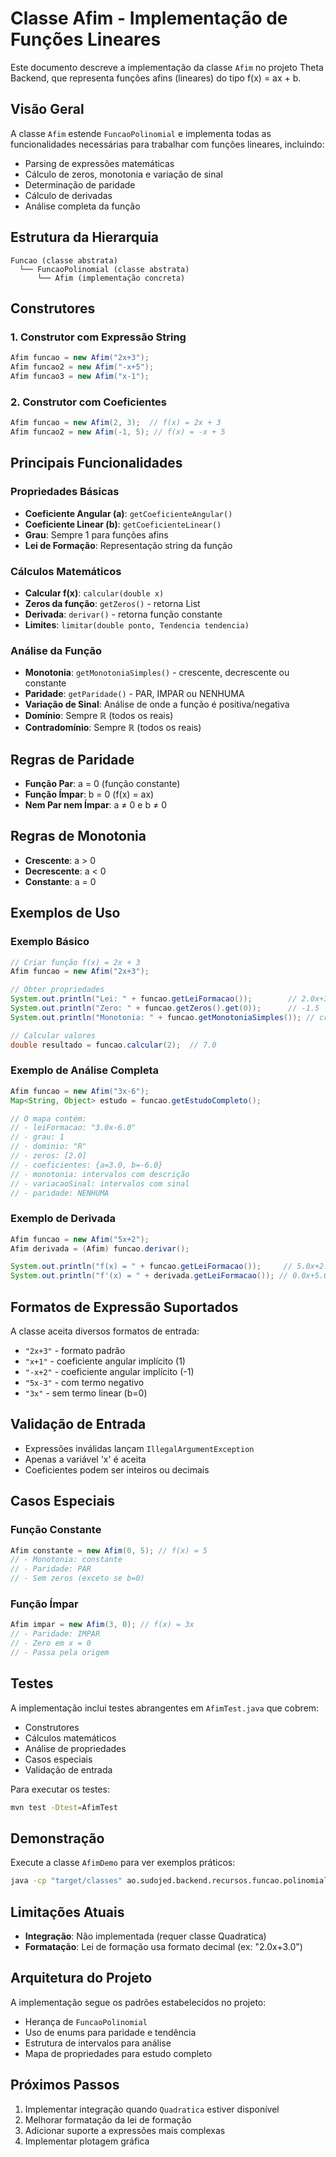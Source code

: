 # Classe Afim - Implementação de Funções Lineares

Este documento descreve a implementação da classe `Afim` no projeto Theta Backend, que representa funções afins (lineares) do tipo f(x) = ax + b.

## Visão Geral

A classe `Afim` estende `FuncaoPolinomial` e implementa todas as funcionalidades necessárias para trabalhar com funções lineares, incluindo:

- Parsing de expressões matemáticas
- Cálculo de zeros, monotonia e variação de sinal
- Determinação de paridade
- Cálculo de derivadas
- Análise completa da função

## Estrutura da Hierarquia

```
Funcao (classe abstrata)
  └── FuncaoPolinomial (classe abstrata)
      └── Afim (implementação concreta)
```

## Construtores

### 1. Construtor com Expressão String
```java
Afim funcao = new Afim("2x+3");
Afim funcao2 = new Afim("-x+5");
Afim funcao3 = new Afim("x-1");
```

### 2. Construtor com Coeficientes
```java
Afim funcao = new Afim(2, 3);  // f(x) = 2x + 3
Afim funcao2 = new Afim(-1, 5); // f(x) = -x + 5
```

## Principais Funcionalidades

### Propriedades Básicas
- **Coeficiente Angular (a)**: `getCoeficienteAngular()`
- **Coeficiente Linear (b)**: `getCoeficienteLinear()`
- **Grau**: Sempre 1 para funções afins
- **Lei de Formação**: Representação string da função

### Cálculos Matemáticos
- **Calcular f(x)**: `calcular(double x)`
- **Zeros da função**: `getZeros()` - retorna List<Double>
- **Derivada**: `derivar()` - retorna função constante
- **Limites**: `limitar(double ponto, Tendencia tendencia)`

### Análise da Função
- **Monotonia**: `getMonotoniaSimples()` - crescente, decrescente ou constante
- **Paridade**: `getParidade()` - PAR, IMPAR ou NENHUMA
- **Variação de Sinal**: Análise de onde a função é positiva/negativa
- **Domínio**: Sempre ℝ (todos os reais)
- **Contradomínio**: Sempre ℝ (todos os reais)

## Regras de Paridade

- **Função Par**: a = 0 (função constante)
- **Função Ímpar**: b = 0 (f(x) = ax)
- **Nem Par nem Ímpar**: a ≠ 0 e b ≠ 0

## Regras de Monotonia

- **Crescente**: a > 0
- **Decrescente**: a < 0
- **Constante**: a = 0

## Exemplos de Uso

### Exemplo Básico
```java
// Criar função f(x) = 2x + 3
Afim funcao = new Afim("2x+3");

// Obter propriedades
System.out.println("Lei: " + funcao.getLeiFormacao());        // 2.0x+3.0
System.out.println("Zero: " + funcao.getZeros().get(0));      // -1.5
System.out.println("Monotonia: " + funcao.getMonotoniaSimples()); // crescente

// Calcular valores
double resultado = funcao.calcular(2);  // 7.0
```

### Exemplo de Análise Completa
```java
Afim funcao = new Afim("3x-6");
Map<String, Object> estudo = funcao.getEstudoCompleto();

// O mapa contém:
// - leiFormacao: "3.0x-6.0"
// - grau: 1
// - dominio: "R"
// - zeros: [2.0]
// - coeficientes: {a=3.0, b=-6.0}
// - monotonia: intervalos com descrição
// - variacaoSinal: intervalos com sinal
// - paridade: NENHUMA
```

### Exemplo de Derivada
```java
Afim funcao = new Afim("5x+2");
Afim derivada = (Afim) funcao.derivar();

System.out.println("f(x) = " + funcao.getLeiFormacao());     // 5.0x+2.0
System.out.println("f'(x) = " + derivada.getLeiFormacao()); // 0.0x+5.0
```

## Formatos de Expressão Suportados

A classe aceita diversos formatos de entrada:
- `"2x+3"` - formato padrão
- `"x+1"` - coeficiente angular implícito (1)
- `"-x+2"` - coeficiente angular implícito (-1)
- `"5x-3"` - com termo negativo
- `"3x"` - sem termo linear (b=0)

## Validação de Entrada

- Expressões inválidas lançam `IllegalArgumentException`
- Apenas a variável 'x' é aceita
- Coeficientes podem ser inteiros ou decimais

## Casos Especiais

### Função Constante
```java
Afim constante = new Afim(0, 5); // f(x) = 5
// - Monotonia: constante
// - Paridade: PAR
// - Sem zeros (exceto se b=0)
```

### Função Ímpar
```java
Afim impar = new Afim(3, 0); // f(x) = 3x
// - Paridade: IMPAR
// - Zero em x = 0
// - Passa pela origem
```

## Testes

A implementação inclui testes abrangentes em `AfimTest.java` que cobrem:
- Construtores
- Cálculos matemáticos
- Análise de propriedades
- Casos especiais
- Validação de entrada

Para executar os testes:
```bash
mvn test -Dtest=AfimTest
```

## Demonstração

Execute a classe `AfimDemo` para ver exemplos práticos:
```bash
java -cp "target/classes" ao.sudojed.backend.recursos.funcao.polinomial.AfimDemo
```

## Limitações Atuais

- **Integração**: Não implementada (requer classe Quadratica)
- **Formatação**: Lei de formação usa formato decimal (ex: "2.0x+3.0")

## Arquitetura do Projeto

A implementação segue os padrões estabelecidos no projeto:
- Herança de `FuncaoPolinomial`
- Uso de enums para paridade e tendência
- Estrutura de intervalos para análise
- Mapa de propriedades para estudo completo

## Próximos Passos

1. Implementar integração quando `Quadratica` estiver disponível
2. Melhorar formatação da lei de formação
3. Adicionar suporte a expressões mais complexas
4. Implementar plotagem gráfica